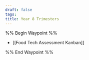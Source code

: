 ```yaml
---
draft: false
tags:
title: Year 8 Trimesters
---
```

%% Begin Waypoint %%
- [[Food Tech Assessment Kanban]]

%% End Waypoint %%